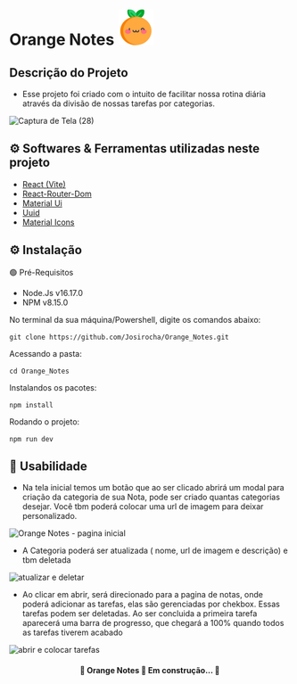 # Orange Notes ![logo laranja](./src/assets/images/orange.png)

## Descrição do Projeto
-  Esse projeto  foi criado com o intuito de facilitar nossa rotina diária através da divisão de  nossas tarefas por categorias.

![Captura de Tela (28)](https://user-images.githubusercontent.com/102763035/188335478-0a87c17b-135f-4291-9d06-ec1f96c733a1.png)


## ⚙️ Softwares & Ferramentas utilizadas neste projeto 
-  [React (Vite)](https://vitejs.dev/guide/#trying-vite-online)
-  [React-Router-Dom](https://v5.reactrouter.com/web/guides/quick-start)
-  [Material Ui ](https://mui.com/pt/)
-  [Uuid ](https://www.npmjs.com/package/uuid)
- [ Material Icons ](https://mui.com/pt/material-ui/material-icons/)

## ⚙️ Instalação 

🟢 Pré-Requisitos

- Node.Js v16.17.0
- NPM v8.15.0

No terminal da sua máquina/Powershell, digite os comandos abaixo:

```
git clone https://github.com/Josirocha/Orange_Notes.git

```
Acessando a pasta:

```
cd Orange_Notes

```
Instalandos os pacotes:
```
npm install
```
Rodando o projeto:

```
npm run dev
```

## 💌 Usabilidade

- Na tela inicial temos um botão que ao ser clicado abrirá um modal para criação da categoria de sua Nota, pode ser criado quantas categorias desejar. Você tbm poderá colocar uma url de imagem para deixar personalizado.

![Orange Notes - pagina inicial](https://user-images.githubusercontent.com/102763035/188335464-d72120c5-b760-4578-b830-6589f24b29be.gif)

- A Categoria poderá ser atualizada ( nome, url de imagem e descrição) e tbm deletada

![atualizar e deletar](https://user-images.githubusercontent.com/102763035/188336494-961dfe6c-aaa5-4197-8e0e-1ca0d5930697.gif)


- Ao clicar em abrir, será direcionado para a pagina de notas, onde poderá adicionar as tarefas, elas  são gerenciadas por chekbox. Essas tarefas podem ser deletadas. Ao ser concluida a primeira tarefa aparecerá uma barra de progresso, que chegará a 100% quando todos as tarefas tiverem acabado

![abrir e colocar tarefas](https://user-images.githubusercontent.com/102763035/188336605-2c245c69-6395-42f4-b79a-1f26580cf1b0.gif)

<h4 align="center"> 
	🚧 Orange Notes 🚀 Em construção...  🚧
</h4>
